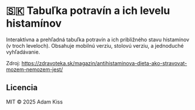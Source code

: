 # 🇸🇰 Tabuľka potravín a ich levelu histamínov

Interaktívna a prehľadná tabuľka potravín a ich približného stavu histamínov (v troch leveloch). Obsahuje mobilnú verziu, stolovú verziu, a jednoduché vyhľadávanie.

Zdroj: https://zdravoteka.sk/magazin/antihistaminova-dieta-ako-stravovat-mozem-nemozem-jest/

## Licencia

MIT © 2025 Adam Kiss
